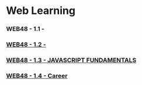 
# Web Learning

### WEB48 - 1.1 - 
### [WEB48 - 1.2 - ](https://github.com/beatlesm/web/blob/main/1.2/README12.md)
### [WEB48 - 1.3 - JAVASCRIPT FUNDAMENTALS](https://github.com/beatlesm/web/blob/main/1.3/README13.md)
### [WEB48 - 1.4 - Career]()